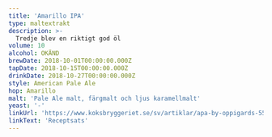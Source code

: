 ```yaml
---
title: 'Amarillo IPA'
type: maltextrakt
description: >-
  Tredje blev en riktigt god öl
volume: 10
alcohol: OKÄND
brewDate: 2018-10-01T00:00:00.000Z
tapDate: 2018-10-15T00:00:00.000Z
drinkDate: 2018-10-27T00:00:00.000Z
style: American Pale Ale
hop: Amarillo
malt: 'Pale Ale malt, färgmalt och ljus karamellmalt'
yeast: '-'
linkUrl: 'https://www.koksbryggeriet.se/sv/artiklar/apa-by-oppigards-55-receptsats-10-liter.html'
linkText: 'Receptsats'
---
```


